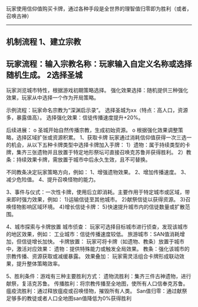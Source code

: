 玩家使用信仰值购买卡牌，通过各种手段是全世界的理智值归零即为胜利（或者，召唤古神）

---
机制流程
1、建立宗教
---
玩家流程：输入宗教名称：玩家输入自定义名称或选择随机生成。
2选择圣城
---
玩家浏览城市特性，根据游戏初期策略选择。
强化效果选择：随机提供三种强化效果，玩家从中选择一个作为开局策略。

示例流程：玩家命名宗教为“深渊启示录”。
选择圣城为xx（特点：高人口，资源多，暴露值高）。
选择强化效果：信徒传播速度提升+20%。

后续进展：
o 圣城开始自然传播宗教，生成初始资源。
o 根据强化效果调整策略，选择区域扩张或资源积累。
1、获取卡牌
玩家通过消耗信仰值获得一次三选一的机会，从以下五种卡牌类型中选择卡牌加入手牌：
1）遗物：属于持续类型的卡牌，集齐三张遗物并且放置于特定地形祭坛可直接召唤克苏鲁并获得胜利。
2）教条：持续效果卡牌，需放置于城市中后永久生效，且不可替换。

不同教条决定玩家策略方向，例如：
	1、增强遗物效果。
	2、增加传播速度。
	3、减少危险值。
	4、提升召唤怪物的能力。

3、事件与仪式：一次性卡牌，使用后立即消耗。主要作用于特定城市或区域，带来即时强力效果，例如：
1}运输信徒至其他城市。
2}献祭信徒以获得资源。
3}召唤怪物影响区域环境。
4}增长信徒卡牌：
5}快速提升城市内的信徒数量或扩散范围。

4、城市探索与卡牌放置
城市侦查： 玩家可选择目标城市进行侦查，发现该城市的地区效果，例如：
工业城市：信徒传播速度较低。
旅游城市：SAN值消耗增加，但信徒增长加快。
卡牌放置： 玩家可将卡牌（如遗物、教条）放置于城市中，激活对应效果：
遗物：提供特殊能力或触发全局效果。
教条：强化该城市的宗教传播、资源获取或减缓暴露。
效果叠加： 玩家需灵活组合卡牌形成联动效果，提升整体策略效率。

5、胜利条件：游戏有三种主要胜利方式：
遗物流胜利：集齐三件古神遗物，进行献祭，复活克苏鲁。
传播胜利：将宗教传播至全地图，使所有人口信奉克苏鲁。
瘟疫流胜利：通过释放瘟疫或召唤怪物，摧毁所有人类。
San值归零：通过献祭足够多的教徒或者人口全地图san值降低为0%获得胜利
